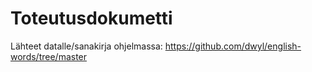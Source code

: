 # Toteutusdokumetti
Lähteet datalle/sanakirja ohjelmassa: https://github.com/dwyl/english-words/tree/master